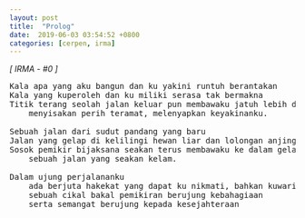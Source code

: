 ```yaml
---
layout: post
title:  "Prolog"
date:  2019-06-03 03:54:52 +0800
categories: [cerpen, irma]
---
```


*[ IRMA - #0 ]*
<pre>
Kala apa yang aku bangun dan ku yakini runtuh berantakan  
Kala yang kuperoleh dan ku miliki serasa tak bermakna  
Titik terang seolah jalan keluar pun membawaku jatuh lebih dalam  
    menyisakan perih teramat, melenyapkan keyakinanku.  

Sebuah jalan dari sudut pandang yang baru  
Jalan yang gelap di kelilingi hewan liar dan lolongan anjing malam  
Sosok pemikir bijaksana seakan terus membawaku ke dalam gelapnya  
    sebuah jalan yang seakan kelam.  

Dalam ujung perjalananku  
    ada berjuta hakekat yang dapat ku nikmati, bahkan kuwariskan  
    sebuah cikal bakal pemikiran berujung kebahagiaan  
    serta semangat berujung kepada kesejahteraan  
<pre/>
